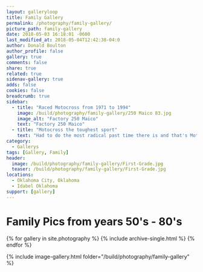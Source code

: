 ```yaml
---
layout: galleryloop
title: Family Gallery
permalink: /photography/family-gallery/
picture_path: family-gallery
date: 2018-05-03 16:18:01 -0600
last_modified_at: 2018-05-04T12:42:38-04:0
author: Donald Boulton
author_profile: false
gallery: true
comments: false
share: true
related: true
sidenav-gallery: true
adds: false
cookies: false
breadcrumb: true
sidebar:
  - title: "Raced Motocross from 1971 to 1994"
    image: /build/photography/family-gallery/250 Maico 83.jpg
    image_alt: "Factory 250 Maico"
    text: "Factory 250 Maico"
  - title: "Motocross the toughest sport"
    text: "Had to do the most radical past time there is and that's Motocross - Supercross when I was young, everything else is wimpy."
category:
  - Gallerys
tags: [Gallery, Family]
header:
  image: /build/photography/family-gallery/First-Grade.jpg
  teaser: /build/photography/family-gallery/First-Grade.jpg
locations:
  - Oklahoma City, Oklahoma
  - Idabel Oklahoma
support: [gallery]
---
```

# Family Pics from years 50's - 80's

{% for gallery in site.photography %}
  {% include archive-single.html %}
{% endfor %}

{% include image-gallery.html folder="/build/photography/family-gallery" %}
